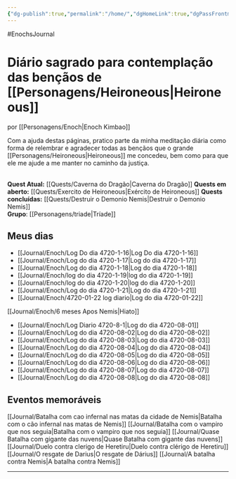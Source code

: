 ```yaml
---
{"dg-publish":true,"permalink":"/home/","dgHomeLink":true,"dgPassFrontmatter":false}
---
```


#EnochsJournal 

# Diário sagrado para contemplação das bençãos de [[Personagens/Heironeous|Heironeous]]
por [[Personagens/Enoch|Enoch Kimbao]]

Com a ajuda destas páginas, pratico parte da minha meditação diária como forma de relembrar e agradecer todas as bençãos que o grande [[Personagens/Heironeous|Heironeous]] me concedeu, bem como para que ele me ajude a me manter no caminho da justiça.
<br><br>

**Quest Atual:** [[Quests/Caverna do Dragão|Caverna do Dragão]]
**Quests em aberto:** [[Quests/Exercito de Heironeous|Exército de Heironeous]]
**Quests concluídas:** [[Quests/Destruir o Demonio Nemis|Destruir o Demonio Nemis]] 
<br>
**Grupo**: [[Personagens/triade|Tríade]] 

## Meus dias
- [[Journal/Enoch/Log Do dia 4720-1-16|Log Do dia 4720-1-16]]
- [[Journal/Enoch/Log do dia 4720-1-17|Log do dia 4720-1-17]]
- [[Journal/Enoch/Log do dia 4720-1-18|Log do dia 4720-1-18]]
- [[Journal/Enoch/log do dia 4720-1-19|log do dia 4720-1-19]]
- [[Journal/Enoch/log do dia 4720-1-20|log do dia 4720-1-20]]
- [[Journal/Enoch/Log do dia 4720-1-21|Log do dia 4720-1-21]]
- [[Journal/Enoch/4720-01-22 log diario|Log do dia 4720-01-22]]

[[Journal/Enoch/6 meses Apos Nemis|Hiato]]

- [[Journal/Enoch/Log Diario 4720-8-1|Log do dia 4720-08-01]]
- [[Journal/Enoch/Log do dia 4720-08-02|Log do dia 4720-08-02]]
- [[Journal/Enoch/Log do dia 4720-08-03|Log do dia 4720-08-03]]
- [[Journal/Enoch/Log do dia 4720-08-04|Log do dia 4720-08-04]]
- [[Journal/Enoch/Log do dia 4720-08-05|Log do dia 4720-08-05]]
- [[Journal/Enoch/Log do dia 4720-08-06|Log do dia 4720-08-06]]
- [[Journal/Enoch/Log do dia 4720-08-07|Log do dia 4720-08-07]]
- [[Journal/Enoch/Log do dia 4720-08-08|Log do dia 4720-08-08]]



## Eventos memoráveis
[[Journal/Batalha com cao infernal nas matas da cidade de Nemis|Batalha com o cão infernal nas matas de Nemis]]
[[Journal/Batalha com o vampiro que nos seguia|Batalha com o vampiro que nos seguia]]
[[Journal/Quase Batalha com gigante das nuvens|Quase Batalha com gigante das nuvens]]
[[Journal/Duelo contra clerigo de Heretiru|Duelo contra clérigo de Heretiru]]
[[Journal/O resgate de Darius|O resgate de Dárius]]
[[Journal/A batalha contra Nemis|A batalha contra Nemis]] 

---

